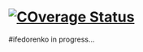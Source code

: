 [![COverage Status](https://codecov.io/gh/fr3anthe/ifedorenko/branch/master/graph/badge.svg)](https://codecov.io/gh/fr3anthe/ifedorenko)
========================================================================================================================================
#ifedorenko
in progress...